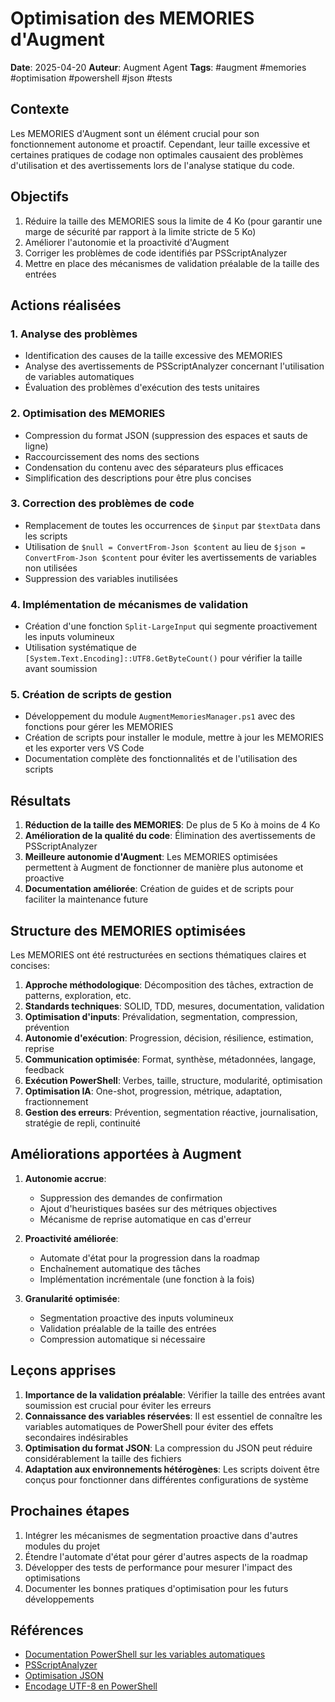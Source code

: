 # Optimisation des MEMORIES d'Augment

**Date**: 2025-04-20
**Auteur**: Augment Agent
**Tags**: #augment #memories #optimisation #powershell #json #tests

## Contexte

Les MEMORIES d'Augment sont un élément crucial pour son fonctionnement autonome et proactif. Cependant, leur taille excessive et certaines pratiques de codage non optimales causaient des problèmes d'utilisation et des avertissements lors de l'analyse statique du code.

## Objectifs

1. Réduire la taille des MEMORIES sous la limite de 4 Ko (pour garantir une marge de sécurité par rapport à la limite stricte de 5 Ko)
2. Améliorer l'autonomie et la proactivité d'Augment
3. Corriger les problèmes de code identifiés par PSScriptAnalyzer
4. Mettre en place des mécanismes de validation préalable de la taille des entrées

## Actions réalisées

### 1. Analyse des problèmes

- Identification des causes de la taille excessive des MEMORIES
- Analyse des avertissements de PSScriptAnalyzer concernant l'utilisation de variables automatiques
- Évaluation des problèmes d'exécution des tests unitaires

### 2. Optimisation des MEMORIES

- Compression du format JSON (suppression des espaces et sauts de ligne)
- Raccourcissement des noms des sections
- Condensation du contenu avec des séparateurs plus efficaces
- Simplification des descriptions pour être plus concises

### 3. Correction des problèmes de code

- Remplacement de toutes les occurrences de `$input` par `$textData` dans les scripts
- Utilisation de `$null = ConvertFrom-Json $content` au lieu de `$json = ConvertFrom-Json $content` pour éviter les avertissements de variables non utilisées
- Suppression des variables inutilisées

### 4. Implémentation de mécanismes de validation

- Création d'une fonction `Split-LargeInput` qui segmente proactivement les inputs volumineux
- Utilisation systématique de `[System.Text.Encoding]::UTF8.GetByteCount()` pour vérifier la taille avant soumission

### 5. Création de scripts de gestion

- Développement du module `AugmentMemoriesManager.ps1` avec des fonctions pour gérer les MEMORIES
- Création de scripts pour installer le module, mettre à jour les MEMORIES et les exporter vers VS Code
- Documentation complète des fonctionnalités et de l'utilisation des scripts

## Résultats

1. **Réduction de la taille des MEMORIES**: De plus de 5 Ko à moins de 4 Ko
2. **Amélioration de la qualité du code**: Élimination des avertissements de PSScriptAnalyzer
3. **Meilleure autonomie d'Augment**: Les MEMORIES optimisées permettent à Augment de fonctionner de manière plus autonome et proactive
4. **Documentation améliorée**: Création de guides et de scripts pour faciliter la maintenance future

## Structure des MEMORIES optimisées

Les MEMORIES ont été restructurées en sections thématiques claires et concises:

1. **Approche méthodologique**: Décomposition des tâches, extraction de patterns, exploration, etc.
2. **Standards techniques**: SOLID, TDD, mesures, documentation, validation
3. **Optimisation d'inputs**: Prévalidation, segmentation, compression, prévention
4. **Autonomie d'exécution**: Progression, décision, résilience, estimation, reprise
5. **Communication optimisée**: Format, synthèse, métadonnées, langage, feedback
6. **Exécution PowerShell**: Verbes, taille, structure, modularité, optimisation
7. **Optimisation IA**: One-shot, progression, métrique, adaptation, fractionnement
8. **Gestion des erreurs**: Prévention, segmentation réactive, journalisation, stratégie de repli, continuité

## Améliorations apportées à Augment

1. **Autonomie accrue**:
   - Suppression des demandes de confirmation
   - Ajout d'heuristiques basées sur des métriques objectives
   - Mécanisme de reprise automatique en cas d'erreur

2. **Proactivité améliorée**:
   - Automate d'état pour la progression dans la roadmap
   - Enchaînement automatique des tâches
   - Implémentation incrémentale (une fonction à la fois)

3. **Granularité optimisée**:
   - Segmentation proactive des inputs volumineux
   - Validation préalable de la taille des entrées
   - Compression automatique si nécessaire

## Leçons apprises

1. **Importance de la validation préalable**: Vérifier la taille des entrées avant soumission est crucial pour éviter les erreurs
2. **Connaissance des variables réservées**: Il est essentiel de connaître les variables automatiques de PowerShell pour éviter des effets secondaires indésirables
3. **Optimisation du format JSON**: La compression du JSON peut réduire considérablement la taille des fichiers
4. **Adaptation aux environnements hétérogènes**: Les scripts doivent être conçus pour fonctionner dans différentes configurations de système

## Prochaines étapes

1. Intégrer les mécanismes de segmentation proactive dans d'autres modules du projet
2. Étendre l'automate d'état pour gérer d'autres aspects de la roadmap
3. Développer des tests de performance pour mesurer l'impact des optimisations
4. Documenter les bonnes pratiques d'optimisation pour les futurs développements

## Références

- [Documentation PowerShell sur les variables automatiques](https://projet/documentation.microsoft.com/en-us/powershell/module/microsoft.powershell.core/about/about_automatic_variables)
- [PSScriptAnalyzer](https://github.com/PowerShell/PSScriptAnalyzer)
- [Optimisation JSON](https://projet/documentation.microsoft.com/en-us/powershell/module/microsoft.powershell.utility/convertto-json)
- [Encodage UTF-8 en PowerShell](https://projet/documentation.microsoft.com/en-us/dotnet/api/system.text.encoding.utf8)
